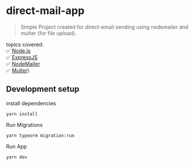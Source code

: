 # direct-mail-app
> Simple Project created for direct-email sending using nodemailer and multer (for file upload).

topics covered:\
:white_check_mark: [Node.js](https://nodejs.org/)\
:white_check_mark: [ExpressJS](https://expressjs.com/)\
:white_check_mark: [NodeMailer](https://nodemailer.com/about/)\
:white_check_mark: [Multer](https://www.npmjs.com/package/multer)\

## Development setup

install dependencies

`
yarn install
`

Run Migrations

`
yarn typeorm migration:run
`

Run App

`
yarn dev
`
